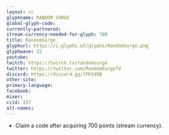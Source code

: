 ```yaml
---
layout: cc
glyphname: RANDOM SURGE
global-glyph-code: 
currently-partnered: 
stream-currency-needed-for-glyph: 700
title: RandomSurge
glyphurl: https://i.glyphs.wf/glyphs/RandomSurge.png
glyphwave: 12
youtube: 
twitch: https://twitch.tv/randomsurge
twitter: https://twitter.com/RandomSurgeTV
discord: https://discord.gg/7FKSd9B
other-site: 
primary-language: 
facebook: 
mixer: 
ccid: 157
alt-names: 
---
```

* Claim a code after acquiring 700 points (stream currency).
